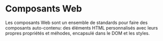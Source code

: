 # Composants Web

Les composants Web sont un ensemble de standards pour faire des composants auto-contenu: des éléments HTML personnalisés avec leurs propres propriétés et méhodes, encapsulé dans le DOM et les styles.